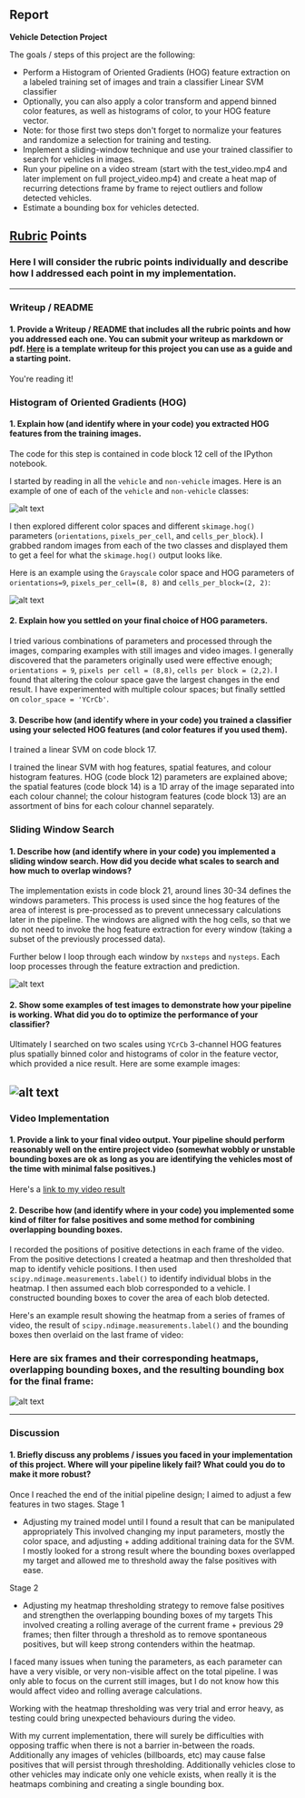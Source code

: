 ## Report


**Vehicle Detection Project**

The goals / steps of this project are the following:

* Perform a Histogram of Oriented Gradients (HOG) feature extraction on a labeled training set of images and train a classifier Linear SVM classifier
* Optionally, you can also apply a color transform and append binned color features, as well as histograms of color, to your HOG feature vector. 
* Note: for those first two steps don't forget to normalize your features and randomize a selection for training and testing.
* Implement a sliding-window technique and use your trained classifier to search for vehicles in images.
* Run your pipeline on a video stream (start with the test_video.mp4 and later implement on full project_video.mp4) and create a heat map of recurring detections frame by frame to reject outliers and follow detected vehicles.
* Estimate a bounding box for vehicles detected.

[//]: # (Image References)
[image1]: ./figures/classes.png
[image2]: ./figures/hog_extract.png
[image3]: ./figures/bounding_boxes.png
[image4]: ./figures/pipeline.png
[image5]: ./figures/heatmaps.png
[video1]: ./project_video.mp4

## [Rubric](https://review.udacity.com/#!/rubrics/513/view) Points
### Here I will consider the rubric points individually and describe how I addressed each point in my implementation.  

---
### Writeup / README

#### 1. Provide a Writeup / README that includes all the rubric points and how you addressed each one.  You can submit your writeup as markdown or pdf.  [Here](https://github.com/udacity/CarND-Vehicle-Detection/blob/master/writeup_template.md) is a template writeup for this project you can use as a guide and a starting point.  

You're reading it!

### Histogram of Oriented Gradients (HOG)

#### 1. Explain how (and identify where in your code) you extracted HOG features from the training images.

The code for this step is contained in code block 12 cell of the IPython notebook.

I started by reading in all the `vehicle` and `non-vehicle` images.  Here is an example of one of each of the `vehicle` and `non-vehicle` classes:

![alt text][image1]

I then explored different color spaces and different `skimage.hog()` parameters (`orientations`, `pixels_per_cell`, and `cells_per_block`).  I grabbed random images from each of the two classes and displayed them to get a feel for what the `skimage.hog()` output looks like.

Here is an example using the `Grayscale` color space and HOG parameters of `orientations=9`, `pixels_per_cell=(8, 8)` and `cells_per_block=(2, 2)`:


![alt text][image2]

#### 2. Explain how you settled on your final choice of HOG parameters.

I tried various combinations of parameters and processed through the images, comparing examples with still images and video images.  I generally discovered that the parameters originally used were effective enough; `orientations = 9`, `pixels per cell = (8,8)`, `cells per block = (2,2)`.  I found that altering the colour space gave the largest changes in the end result.  I have experimented with multiple colour spaces; but finally settled on `color_space = 'YCrCb'`.

#### 3. Describe how (and identify where in your code) you trained a classifier using your selected HOG features (and color features if you used them).

I trained a linear SVM on code block 17.

I trained the linear SVM with hog features, spatial features, and colour histogram features.  HOG (code block 12) parameters are explained above; the spatial features (code block 14) is a 1D array of the image separated into each colour channel; the colour histogram features (code block 13) are an assortment of bins for each colour channel separately.

### Sliding Window Search

#### 1. Describe how (and identify where in your code) you implemented a sliding window search.  How did you decide what scales to search and how much to overlap windows?

The implementation exists in code block 21, around lines 30-34 defines the windows parameters.  This process is used since the hog features of the area of interest is pre-processed as to prevent unnecessary calculations later in the pipeline.  The windows are aligned with the hog cells, so that we do not need to invoke the hog feature extraction for every window (taking a subset of the previously processed data).

Further below I loop through each window by `nxsteps` and `nysteps`.  Each loop processes through the feature extraction and prediction.

![alt text][image3]

#### 2. Show some examples of test images to demonstrate how your pipeline is working.  What did you do to optimize the performance of your classifier?

Ultimately I searched on two scales using `YCrCb` 3-channel HOG features plus spatially binned color and histograms of color in the feature vector, which provided a nice result.  Here are some example images:

![alt text][image4]
---

### Video Implementation

#### 1. Provide a link to your final video output.  Your pipeline should perform reasonably well on the entire project video (somewhat wobbly or unstable bounding boxes are ok as long as you are identifying the vehicles most of the time with minimal false positives.)
Here's a [link to my video result](./out_project_video.mp4)


#### 2. Describe how (and identify where in your code) you implemented some kind of filter for false positives and some method for combining overlapping bounding boxes.

I recorded the positions of positive detections in each frame of the video.  From the positive detections I created a heatmap and then thresholded that map to identify vehicle positions.  I then used `scipy.ndimage.measurements.label()` to identify individual blobs in the heatmap.  I then assumed each blob corresponded to a vehicle.  I constructed bounding boxes to cover the area of each blob detected.  

Here's an example result showing the heatmap from a series of frames of video, the result of `scipy.ndimage.measurements.label()` and the bounding boxes then overlaid on the last frame of video:

### Here are six frames and their corresponding heatmaps, overlapping bounding boxes, and the resulting bounding box for the final frame:

![alt text][image5]

---

### Discussion

#### 1. Briefly discuss any problems / issues you faced in your implementation of this project.  Where will your pipeline likely fail?  What could you do to make it more robust?

Once I reached the end of the initial pipeline design; I aimed to adjust a few features in two stages.
Stage 1
* Adjusting my trained model until I found a result that can be manipulated appropriately
This involved changing my input parameters, mostly the color space, and adjusting + adding additional training data for the SVM.  I mostly looked for a strong result where the bounding boxes overlapped my target and allowed me to threshold away the false positives with ease.

Stage 2
* Adjusting my heatmap thresholding strategy to remove false positives and strengthen the overlapping bounding boxes of my targets
This involved creating a rolling average of the current frame + previous 29 frames; then filter through a threshold as to remove spontaneous positives, but will keep strong contenders within the heatmap.

I faced many issues when tuning the parameters, as each parameter can have a very visible, or very non-visible affect on the total pipeline.  I was only able to focus on the current still images, but I do not know how this would affect video and rolling average calculations.

Working with the heatmap thresholding was very trial and error heavy, as testing could bring unexpected behaviours during the video.

With my current implementation, there will surely be difficulties with opposing traffic when there is not a barrier in-between the roads.  Additionally any images of vehicles (billboards, etc) may cause false positives that will persist through thresholding.  Additionally vehicles close to other vehicles may indicate only one vehicle exists, when really it is the heatmaps combining and creating a single bounding box.


